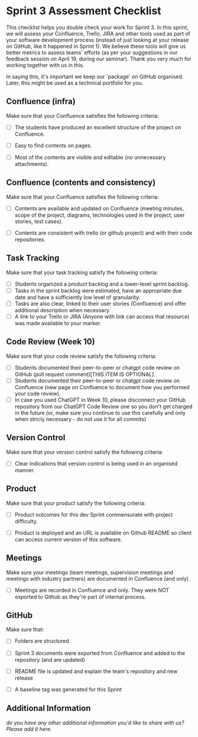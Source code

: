 # Sprint 3 Assessment Checklist
This checklist helps you double check your work for Sprint 3. 
In this sprint, we will assess your Confluence, Trello, JIRA and other tools used as part of your software development process (instead of just looking at your release on GitHub, like it happened in Sprint 1). We believe these tools will give us better metrics to assess teams' efforts (as per your suggestions in our feedback session on April 19, during our seminar). Thank you very much for working together with us in this.

In saying this, it's important we keep our 'package' on GitHub organised.
Later, this might be used as a technical portfolio for you.

## Confluence (infra)
Make sure that your Confluence satisfies the following criteria:

- [ ] The students have produced an excellent structure of the project on Confluence. 
- [ ] Easy to find contents on pages.
- [ ] Most of the contents are visible and editable (no unnecessary attachments). 


## Confluence (contents and consistency)
Make sure that your Confluence satisfies the following criteria:

- [ ] Contents are available and updated on Confluence (meeting minutes, scope of the project, diagrams, technologies used in the project, user stories, test cases). 
- [ ] Contents are consistent with trello (or github project) and with their code repositories. 


## Task Tracking
Make sure that your task tracking satisfy the following criteria:

- [ ] Students organized a product backlog and a lower-level sprint backlog. 
- [ ] Tasks in the sprint backlog were estimated, have an appropriate due date and have a sufficiently low level of granularity. 
- [ ] Tasks are also clear, linked to their user stories (Confluence) and offer additional description when necessary.
- [ ] A link to your Trello or JIRA (Anyone with link can access that resource) was made available to your marker.

## Code Review (Week 10)
Make sure that your code review satisfy the following criteria:

- [ ] Students documented their peer-to-peer or chatgpt code review on GitHub (pull request comment)[THIS ITEM IS OPTIONAL].
- [ ] Students documented their peer-to-peer or chatgpt code review on Confluence (new page on Confluence to document how you performed your code review). 
- [ ] In case you used ChatGPT in Week 10, please disconnect your GitHub repository from our ChatGPT Code Review one so you don't get charged in the future (or, make sure you continue to use this carefully and only when stricly necessary - do not use it for all commits)

## Version Control
Make sure that your version control satisfy the following criteria:
- [ ] Clear indications that version control is being used in an organised manner. 


## Product
Make sure that your product satisfy the following criteria:

- [ ] Product outcomes for this dev Sprint commensurate with project difficulty.
- [ ] Product is deployed and an URL is available on Github README so client can access current version of this software.


## Meetings
Make sure your meetings (team meetings, supervision meetings and meetings with industry partners) are documented in Confluence (and only). 

- [ ] Meetings are recorded in Confluence and only. They were NOT exported to Github as they're part of internal process.


## GitHub
Make sure that: 

- [ ] Folders are structured.
- [ ] Sprint 3 documents were exported from Confluence and added to the repository (and are updated)
- [ ] README file is updated and explain the team's repository and new release
- [ ] A baseline tag was generated for this Sprint


## Additional Information

*do you have any other additional information you'd like to share with us? Please add it here.*
